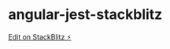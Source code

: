 # angular-jest-stackblitz

[Edit on StackBlitz ⚡️](https://stackblitz.com/edit/angular-jest-stackblitz)
